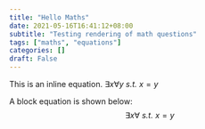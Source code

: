 ```yaml
---
title: "Hello Maths"
date: 2021-05-16T16:41:12+08:00
subtitle: "Testing rendering of math questions"
tags: ["maths", "equations"]
categories: []
draft: False
---
```


This is an inline equation. $\exists x \forall y$ *s.t.* $x=y$

A block equation is shown below:
$$
\exists x \forall \textit{ s.t. } x=y
$$
